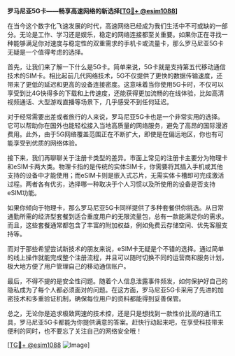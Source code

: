 **罗马尼亚5G卡——畅享高速网络的新选择[[TG💪+ @esim1088](https://t.me/s/esim1088)]**

在当今这个数字化飞速发展的时代，高速网络已经成为我们生活中不可或缺的一部分。无论是工作、学习还是娱乐，稳定的网络连接都至关重要。如果你正在寻找一种能够满足你对速度与稳定性的双重需求的手机卡或流量卡，那么罗马尼亚5G卡无疑是一个值得考虑的选择。

首先，让我们来了解一下什么是5G卡。简单来说，5G卡就是支持第五代移动通信技术的SIM卡。相比起前几代网络技术，5G不仅提供了更快的数据传输速度，还带来了更低的延迟和更高的设备连接密度。这意味着当你使用5G卡时，不仅可以享受到比4G快得多的下载和上传速度，还能获得更加流畅的在线体验，比如高清视频通话、大型游戏直播等场景下，几乎感受不到任何延迟。

对于经常需要出差或者旅行的人来说，罗马尼亚5G卡也是一个非常实用的选择。它可以帮助你在国外也能轻松接入当地高质量的网络服务，避免了高昂的国际漫游费用。此外，由于5G网络覆盖范围正在不断扩大，即使是在偏远地区，你也有可能享受到优质的网络体验。

接下来，我们再聊聊关于注册卡类型的差异。市面上常见的注册卡主要分为物理卡和eSIM卡两大类。物理卡指的是传统的实体SIM卡，你需要将其插入手机或其他支持的设备中才能使用；而eSIM卡则是嵌入式芯片，无需实体卡槽即可完成激活过程。两者各有优劣，选择哪一种取决于个人习惯以及所使用的设备是否支持eSIM功能。

如果你倾向于物理卡，那么罗马尼亚5G卡同样提供了多种套餐供你挑选。从日常通勤所需的经济型套餐到适合重度用户的无限流量包，总有一款能满足你的需求。而且，这些套餐通常都包含了丰富的附加权益，例如免费云存储空间、优先客服支持等。

而对于那些希望尝试新技术的朋友来说，eSIM卡无疑是个不错的选择。通过简单的线上操作就能完成整个注册流程，并且可以随时切换不同的运营商和服务计划，极大地方便了用户管理自己的移动通信账户。

最后，不得不提的是安全性问题。随着个人信息泄露事件频发，如何保护好自己的隐私成为了每个人都必须面对的问题。在这方面，罗马尼亚5G卡采用了先进的加密技术和多重验证机制，确保每位用户的资料都能得到妥善保管。

总之，无论你是追求极致网速的技术控，还是只是想找到一款性价比高的通讯工具，罗马尼亚5G卡都能为你提供满意的答案。赶快行动起来吧，在享受科技带来便利的同时，也不要忘了关注自己的网络安全哦！

[[TG💪+ @esim1088](https://t.me/s/esim1088) ![Image](https://i.postimg.cc/4NQfJmqS/Snipaste-2025-05-13-00-14-12.png)]